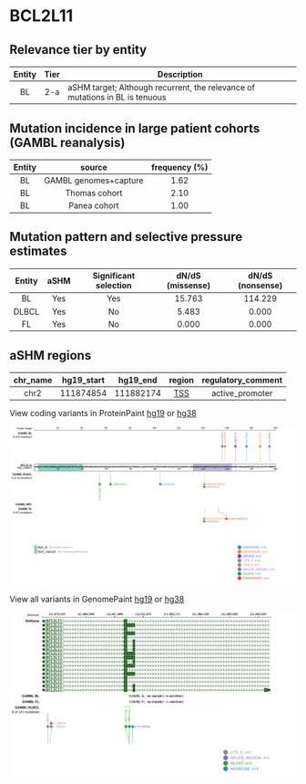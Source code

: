 # BCL2L11

## Relevance tier by entity

|Entity|Tier|Description                           |
|:------:|:----:|--------------------------------------|
|BL    |2-a | aSHM target; Although recurrent, the relevance of mutations in BL is tenuous |

## Mutation incidence in large patient cohorts (GAMBL reanalysis)

|Entity|source               |frequency (%)|
|:------:|:---------------------:|:-------------:|
|BL    |GAMBL genomes+capture|1.62         |
|BL    |Thomas cohort        |2.10         |
|BL    |Panea cohort         |1.00         |

## Mutation pattern and selective pressure estimates

|Entity|aSHM|Significant selection|dN/dS (missense)|dN/dS (nonsense)|
|:------:|:----:|:---------------------:|:----------------:|:----------------:|
|BL    |Yes |Yes                  |15.763          |114.229         |
|DLBCL |Yes |No                   | 5.483          |  0.000         |
|FL    |Yes |No                   | 0.000          |  0.000         |

## aSHM regions

|chr_name|hg19_start|hg19_end |region                                                                                     |regulatory_comment|
|:--------:|:----------:|:---------:|:-------------------------------------------------------------------------------------------:|:------------------:|
|chr2    |111874854 |111882174|[TSS](https://genome.ucsc.edu/s/rdmorin/GAMBL%20hg19?position=chr2%3A111874854%2D111882174)|active_promoter   |


View coding variants in ProteinPaint [hg19](https://morinlab.github.io/LLMPP/GAMBL/BCL2L11_protein.html)  or [hg38](https://morinlab.github.io/LLMPP/GAMBL/BCL2L11_protein_hg38.html)

![image](images/proteinpaint/BCL2L11_NM_138621.svg)

View all variants in GenomePaint [hg19](https://morinlab.github.io/LLMPP/GAMBL/BCL2L11.html)  or [hg38](https://morinlab.github.io/LLMPP/GAMBL/BCL2L11_hg38.html)

![image](images/proteinpaint/BCL2L11.svg)
